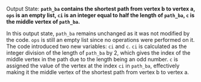 Output State: **`path_ba` contains the shortest path from vertex b to vertex a, `ops` is an empty list, `ci` is an integer equal to half the length of `path_ba`, `c` is the middle vertex of `path_ba`.**

In this output state, `path_ba` remains unchanged as it was not modified by the code. `ops` is still an empty list since no operations were performed on it. The code introduced two new variables: `ci` and `c`. `ci` is calculated as the integer division of the length of `path_ba` by 2, which gives the index of the middle vertex in the path due to the length being an odd number. `c` is assigned the value of the vertex at the index `ci` in `path_ba`, effectively making it the middle vertex of the shortest path from vertex b to vertex a.
